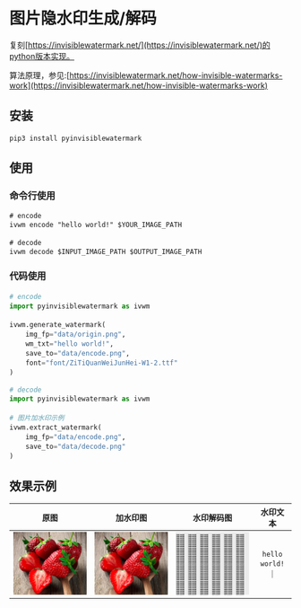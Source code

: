 # 图片隐水印生成/解码

复刻[https://invisiblewatermark.net/](https://invisiblewatermark.net/)的python版本实现。

算法原理，参见:[https://invisiblewatermark.net/how-invisible-watermarks-work](https://invisiblewatermark.net/how-invisible-watermarks-work)

## 安装

```
pip3 install pyinvisiblewatermark
```

## 使用

### 命令行使用

```
# encode
ivwm encode "hello world!" $YOUR_IMAGE_PATH

# decode
ivwm decode $INPUT_IMAGE_PATH $OUTPUT_IMAGE_PATH
```

### 代码使用

```python
# encode
import pyinvisiblewatermark as ivwm

ivwm.generate_watermark(
    img_fp="data/origin.png",
    wm_txt="hello world!",
    save_to="data/encode.png",
    font="font/ZiTiQuanWeiJunHei-W1-2.ttf"
)
```

```python
# decode
import pyinvisiblewatermark as ivwm

# 图片加水印示例
ivwm.extract_watermark(
    img_fp="data/encode.png",
    save_to="data/decode.png"
)
```

## 效果示例

|原图|加水印图|水印解码图|水印文本|
|:-:|:-:|:-:|:-:|
|![](./docs/origin.png)|![](./docs/encode.png)|![](./docs/decode.png)|`hello world!`｜
